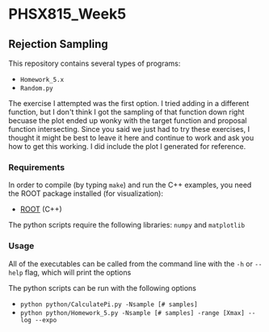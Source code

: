 # PHSX815_Week5

## Rejection Sampling

This repository contains several types of programs:

- `Homework_5.x`  
- `Random.py`

The exercise I attempted was the first option. I tried adding in a different function, but I don't think I got the sampling of that function down right becuase the plot ended up wonky with the target function and proposal function intersecting. Since you said we just had to try these exercises, I thought it might be best to leave it here and continue to work and ask you how to get this working. I did include the plot I generated for reference. 

### Requirements

In order to compile (by typing `make`) and run the C++ examples, you
need the ROOT package installed (for visualization):
- [ROOT](https://root.cern/) (C++)

The python scripts require the following libraries: `numpy` and `matplotlib`

### Usage

All of the executables can be called from the
command line with the `-h` or `--help` flag, which will print the options

The python scripts can be run with the following options
- `python python/CalculatePi.py -Nsample [# samples]`
- `python python/Homework_5.py -Nsample [# samples] -range [Xmax] --log --expo`
